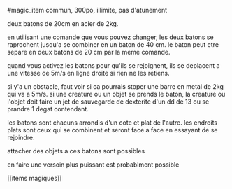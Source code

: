 #magic_item 
commun, 300po, illimite, pas d'atunement

deux batons de 20cm  en acier de 2kg.

en utilisant une  comande que vous pouvez changer, les deux batons se raprochent jusqu'a se combiner en un baton de 40 cm.
le baton peut etre separe en deux batons de 20 cm par la meme comande.

quand vous activez les batons pour qu'ils se rejoignent, ils se deplacent a une vitesse de 5m/s en ligne droite si rien ne les retiens.

si y'a un obstacle, faut voir si ca pourrais stoper une barre en metal de 2kg qui va a 5m/s.
si une creature ou un objet se prends le baton, la creature ou l'objet doit faire un jet de sauvegarde de dexterite d'un dd de 13 ou se prandre 1 degat contendant.

les batons sont chacuns arrondis d'un cote et plat de l'autre. les endroits plats sont ceux qui se combinent et seront face a face en essayant de se rejoindre.

attacher des objets a ces batons sont possibles

en faire une versoin plus puissant est probablment possible

[[items magiques]]